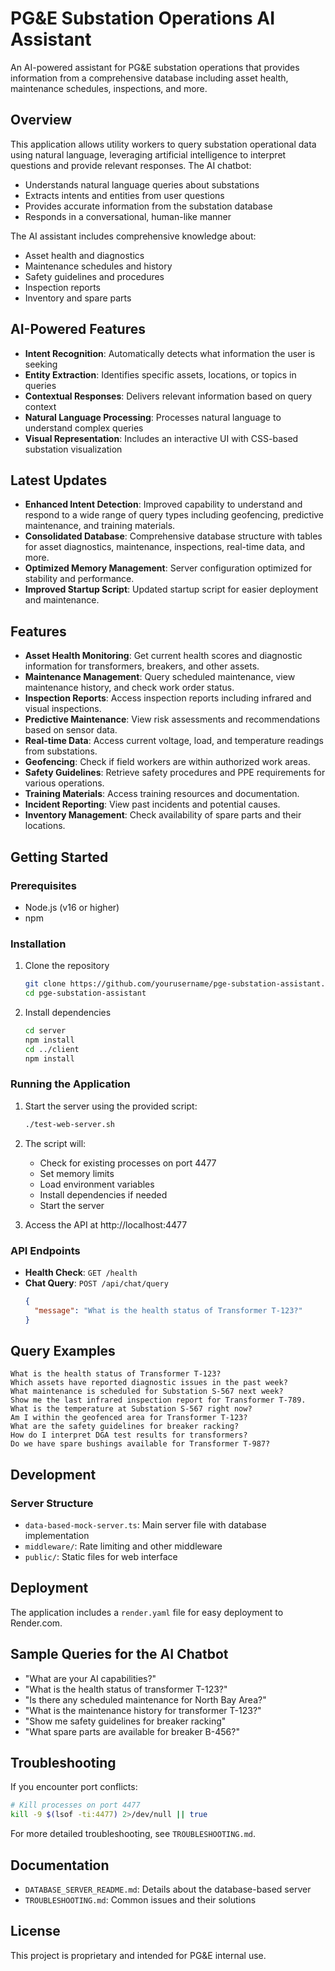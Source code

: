 # PG&E Substation Operations AI Assistant

An AI-powered assistant for PG&E substation operations that provides information from a comprehensive database including asset health, maintenance schedules, inspections, and more.

## Overview

This application allows utility workers to query substation operational data using natural language, leveraging artificial intelligence to interpret questions and provide relevant responses. The AI chatbot:

* Understands natural language queries about substations
* Extracts intents and entities from user questions
* Provides accurate information from the substation database
* Responds in a conversational, human-like manner

The AI assistant includes comprehensive knowledge about:

* Asset health and diagnostics
* Maintenance schedules and history
* Safety guidelines and procedures
* Inspection reports
* Inventory and spare parts

## AI-Powered Features

* **Intent Recognition**: Automatically detects what information the user is seeking
* **Entity Extraction**: Identifies specific assets, locations, or topics in queries
* **Contextual Responses**: Delivers relevant information based on query context
* **Natural Language Processing**: Processes natural language to understand complex queries
* **Visual Representation**: Includes an interactive UI with CSS-based substation visualization

## Latest Updates

* **Enhanced Intent Detection**: Improved capability to understand and respond to a wide range of query types including geofencing, predictive maintenance, and training materials.
* **Consolidated Database**: Comprehensive database structure with tables for asset diagnostics, maintenance, inspections, real-time data, and more.
* **Optimized Memory Management**: Server configuration optimized for stability and performance.
* **Improved Startup Script**: Updated startup script for easier deployment and maintenance.

## Features

* **Asset Health Monitoring**: Get current health scores and diagnostic information for transformers, breakers, and other assets.
* **Maintenance Management**: Query scheduled maintenance, view maintenance history, and check work order status.
* **Inspection Reports**: Access inspection reports including infrared and visual inspections.
* **Predictive Maintenance**: View risk assessments and recommendations based on sensor data.
* **Real-time Data**: Access current voltage, load, and temperature readings from substations.
* **Geofencing**: Check if field workers are within authorized work areas.
* **Safety Guidelines**: Retrieve safety procedures and PPE requirements for various operations.
* **Training Materials**: Access training resources and documentation.
* **Incident Reporting**: View past incidents and potential causes.
* **Inventory Management**: Check availability of spare parts and their locations.

## Getting Started

### Prerequisites

* Node.js (v16 or higher)
* npm

### Installation

1. Clone the repository
   ```bash
   git clone https://github.com/yourusername/pge-substation-assistant.git
   cd pge-substation-assistant
   ```

2. Install dependencies
   ```bash
   cd server
   npm install
   cd ../client
   npm install
   ```

### Running the Application

1. Start the server using the provided script:
   ```bash
   ./test-web-server.sh
   ```

2. The script will:
   - Check for existing processes on port 4477
   - Set memory limits
   - Load environment variables
   - Install dependencies if needed
   - Start the server

3. Access the API at http://localhost:4477

### API Endpoints

- **Health Check**: `GET /health`
- **Chat Query**: `POST /api/chat/query`
  ```json
  {
    "message": "What is the health status of Transformer T-123?"
  }
  ```

## Query Examples

```
What is the health status of Transformer T-123?
Which assets have reported diagnostic issues in the past week?
What maintenance is scheduled for Substation S-567 next week?
Show me the last infrared inspection report for Transformer T-789.
What is the temperature at Substation S-567 right now?
Am I within the geofenced area for Transformer T-123?
What are the safety guidelines for breaker racking?
How do I interpret DGA test results for transformers?
Do we have spare bushings available for Transformer T-987?
```

## Development

### Server Structure

- `data-based-mock-server.ts`: Main server file with database implementation
- `middleware/`: Rate limiting and other middleware
- `public/`: Static files for web interface

## Deployment

The application includes a `render.yaml` file for easy deployment to Render.com.

## Sample Queries for the AI Chatbot

* "What are your AI capabilities?"
* "What is the health status of transformer T-123?"
* "Is there any scheduled maintenance for North Bay Area?"
* "What is the maintenance history for transformer T-123?"
* "Show me safety guidelines for breaker racking"
* "What spare parts are available for breaker B-456?"

## Troubleshooting

If you encounter port conflicts:

```bash
# Kill processes on port 4477
kill -9 $(lsof -ti:4477) 2>/dev/null || true
```

For more detailed troubleshooting, see `TROUBLESHOOTING.md`.

## Documentation

* `DATABASE_SERVER_README.md`: Details about the database-based server
* `TROUBLESHOOTING.md`: Common issues and their solutions

## License

This project is proprietary and intended for PG&E internal use. 